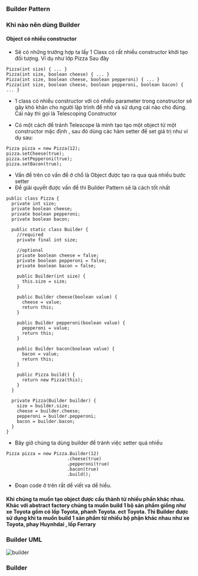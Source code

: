 ### Builder Pattern
### Khi nào nên dùng Builder
#### Object có nhiều constructor
+ Sẽ có những trường hợp ta lấy 1 Class có rất nhiều constructor khởi tạo đối tượng. Ví dụ như lớp Pizza Sau đây
```
Pizza(int size) { ... }        
Pizza(int size, boolean cheese) { ... }    
Pizza(int size, boolean cheese, boolean pepperoni) { ... }    
Pizza(int size, boolean cheese, boolean pepperoni, boolean bacon) { ... }
```
+ 1 class có nhiều constructor với có nhiều parameter trong constructor sẽ gây khó khăn cho người lập trình để nhớ và sử dụng cái nào cho đúng. Cái này thì gọi là Telescoping Constructor

+ Có một cách để tránh Telescope là minh tạo tạo một object từ một constructor mặc định , sau đó dùng các hàm setter để set giá trị như ví dụ sau:
```
Pizza pizza = new Pizza(12);
pizza.setCheese(true);
pizza.setPepperoni(true);
pizza.setBacon(true);
```
+ Vấn đề trên có vấn đề ở chổ là Object được tạo ra qua quá nhiều bước setter 
+ Để giải quyết được vấn đề thì Builder Pattern sẽ là cách tốt nhất 

```
public class Pizza {
  private int size;
  private boolean cheese;
  private boolean pepperoni;
  private boolean bacon;

  public static class Builder {
    //required
    private final int size;

    //optional
    private boolean cheese = false;
    private boolean pepperoni = false;
    private boolean bacon = false;

    public Builder(int size) {
      this.size = size;
    }

    public Builder cheese(boolean value) {
      cheese = value;
      return this;
    }

    public Builder pepperoni(boolean value) {
      pepperoni = value;
      return this;
    }

    public Builder bacon(boolean value) {
      bacon = value;
      return this;
    }

    public Pizza build() {
      return new Pizza(this);
    }
  }

  private Pizza(Builder builder) {
    size = builder.size;
    cheese = builder.cheese;
    pepperoni = builder.pepperoni;
    bacon = builder.bacon;
  }
}
```

+ Bây giờ chúng ta dùng builder để tránh việc setter quá nhiều 
```
Pizza pizza = new Pizza.Builder(12)
                       .cheese(true)
                       .pepperoni(true)
                       .bacon(true)
                       .build();
```
+ Đoạn code ở trên rất dể viết va dể hiểu.
#### Khi chúng ta muốn tạo object được cấu thành từ nhiều phần khác nhau. Khác với abstract factory chúng ta muốn build 1 bộ sản phẩm giống như xe Toyota gồm có lốp Toyota, phanh Toyota. ect Toyota. Thì Builder được sử dụng khi ta muốn build 1 sản phẩm từ nhiều bộ phận khác nhau như xe Toyota, phay Huynhdai , lốp Ferrary

### Builder UML
![builder](https://user-images.githubusercontent.com/37821007/63422351-64ccd600-c434-11e9-96a8-5145e9698d53.png)


### Builder 
